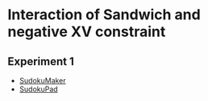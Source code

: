 # Interaction of Sandwich and negative XV constraint
## Experiment 1
* [SudokuMaker](https://sudokumaker.app/?puzzle=N4IgZg9gTgtghgFwGoFMoGcCWEB2IBcIAjAHQCsJADCADQgAOArgF7MA2KBoOcMnhtEHEYIAFtAIgAwqKiZ0AFQj1R6ANaZBAYwgw%2BOBJMBEBAAIAyowAmENYwA6OUwA0kNE3DZsTAc0wA3FBwHU3Q4HEsAd0wtURN0Rhh0bRRPJPwAbVA-D0Z%2BAHYAXxosnP4ATiKStlyCACZKkGzq-gAWBqaa-AAOdtKCADZe5oIiIc6AZjH%2BMimR2fxJ4sa%2B-Daljv569ZWZ7eH8Qr3OnqP%2BQdOCCovu%2BfOqzt37-lHrxafL%2BbX3g-mt77vlvs-oDOldvo8Qa15idvm9IXNrodYZ95kj4fgwejgRsEf95hCcTdrgSVjD0S9vmjCQDCXDCZjCdiVl90QyVlTSbd5hT0SSgSjXr9ufM6ZzEQLwfM2fsacz8VzBddpZ0mfsOfsyYTRgBdOg6HDoBBQOCYAxpTIgBAAT3o-EoDWttpGdCgKF8uHNlBoXq9RBofr9tRoQaDPu9-ojgeD0bDvsj0ZDNHGSZTLRoabTZBoWazybz6YLmezxfzyYzBZzxf6NGr1byNHr9a6NGbzdrNYbnabLZ77brXZ7re1Dptm0oQZAWma5t1IBwbsQ-n46SIXrIw6WjumlD9k%2BnBAtjInEBEaCkKTYuPR4y9IBPCDPF7qqLo98fngIov2Wbvp6g54-VYX1-B9-yffA%2BWOV8-wAy98FlIFdzfMDAPVToiCQmDwM1FYb2g0DYI%2Ba5alvZDCPwWoeVpH8yPA8ZVQmfD3zglovxVUisMAsgWUZJiULg-pIOeasQOYgg8gQlVMII7C0M2etRP4y4cP2IgFNowDVwqWdDStDguEnCA2AkQgAGJKAsyywDAEACgKYcCiAA)
* [SudokuPad](https://sudokupad.app/lzxj0j28re)
